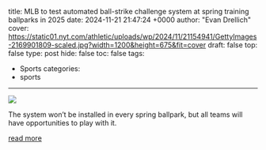 title: MLB to test automated ball-strike challenge system at spring training ballparks in 2025
date: 2024-11-21 21:47:24 +0000
author: "Evan Drellich"
cover: https://static01.nyt.com/athletic/uploads/wp/2024/11/21154941/GettyImages-2169901809-scaled.jpg?width=1200&height=675&fit=cover
draft: false
top: false
type: post
hide: false
toc: false
tags:
  - Sports
categories:
  - sports
---

![](https://static01.nyt.com/athletic/uploads/wp/2024/11/21154941/GettyImages-2169901809-scaled.jpg?width=1200&height=675&fit=cover)

The system won’t be installed in every spring ballpark, but all teams will have opportunities to play with it.

[read more](https://www.nytimes.com/athletic/5938669/2024/11/21/mlb-robot-umpires-testing-spring-training/)
